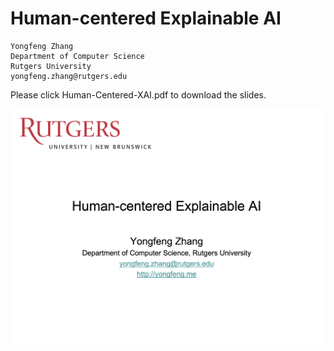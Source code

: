 # Human-centered Explainable AI

```
Yongfeng Zhang
Department of Computer Science
Rutgers University
yongfeng.zhang@rutgers.edu
```

Please click Human-Centered-XAI.pdf to download the slides.

![](image/HXAI.png)
